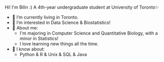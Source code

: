 
Hi! I'm Bilin :) A 4th-year undergraduate student at University of Toronto✨

- 🔭 I’m currently living in Toronto.
- 🌱 I’m interested in Data Science \& Biostatistics!
- 🤔 About me:
  - I'm majoring in Computer Science and Quantitative Biology, with a minor in Statistics!
  - I love learning new things all the time.
- 💬 I know about:
  - Python & R & Unix & SQL & Java


